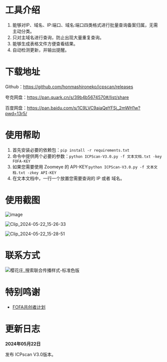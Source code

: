 

# 工具介绍

1. 能够对IP、域名、IP:端口、域名:端口四类格式进行批量查询备案归属，无需主动分类。
2. 只对主域名进行查询，防止出现大量重复查询。
3. 能够生成表格文件方便查看结果。
4. 自动检测更新，并输出提醒。

# 下载地址

Github：https://github.com/honmashironeko/icpscan/releases

夸克网盘：https://pan.quark.cn/s/39b4b5674570#/list/share

百度网盘：https://pan.baidu.com/s/1C9LVC9aiaQeYFSj_2mWH1w?pwd=13r5/

# 使用帮助

1. 首先安装必要的依赖包：`pip install -r requirements.txt`
2. 命令中提供两个必要的参数：`python ICPScan-V3.0.py -f 文本文档.txt -key FOFA-KEY`
3. 如果您需要使用 Zoomeye 的 API-KEY:`python ICPScan-V3.0.py -f 文本文档.txt -zkey API-KEY`
4. 在文本文档中，一行一个放置您需要查询的 IP 或者 域名。

# 使用截图

![image](https://github.com/honmashironeko/icpscan/assets/139044047/414e4c64-118f-4acb-b27b-e430cab97347)

![Clip_2024-05-22_15-26-33](https://github.com/honmashironeko/icpscan/assets/139044047/747cfd32-fa61-4d40-8e55-3f28ff65d6fc)

![Clip_2024-05-22_15-28-51](https://github.com/honmashironeko/icpscan/assets/139044047/36bd0d55-3ae4-4f17-a63d-c11d748f9424)


# 联系方式

![樱花庄_搜索联合传播样式-标准色版](https://github.com/honmashironeko/icpscan/assets/139044047/b044db99-e4fc-4d82-8289-d7b4f27374ee)


# 特别鸣谢

- [FOFA共创者计划](https://fofa.info/development)

# 更新日志

**2024年05月22日**

发布 ICPscan V3.0版本。
